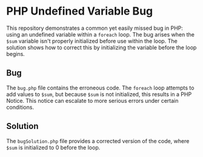 # PHP Undefined Variable Bug

This repository demonstrates a common yet easily missed bug in PHP: using an undefined variable within a `foreach` loop.  The bug arises when the `$sum` variable isn't properly initialized before use within the loop. The solution shows how to correct this by initializing the variable before the loop begins.

## Bug
The `bug.php` file contains the erroneous code. The `foreach` loop attempts to add values to `$sum`, but because `$sum` is not initialized, this results in a PHP Notice.  This notice can escalate to more serious errors under certain conditions.

## Solution
The `bugSolution.php` file provides a corrected version of the code, where `$sum` is initialized to 0 before the loop.